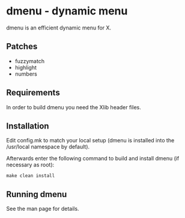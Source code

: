 dmenu - dynamic menu
====================
dmenu is an efficient dynamic menu for X.

Patches
------------
- fuzzymatch
- highlight
- numbers

Requirements
------------
In order to build dmenu you need the Xlib header files.


Installation
------------
Edit config.mk to match your local setup (dmenu is installed into
the /usr/local namespace by default).
  
Afterwards enter the following command to build and install dmenu
(if necessary as root):

    make clean install


Running dmenu
-------------
See the man page for details.
